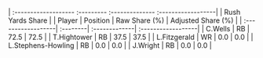 | :------------------- :--------- :-------------- :------------------|
|                          Rush Yards Share                          |
| Player             | Position | Raw Share (%) | Adjusted Share (%) |
| :------------------| :--------| :-------------| :------------------|
| C.Wells            | RB       | 72.5          | 72.5               |
| T.Hightower        | RB       | 37.5          | 37.5               |
| L.Fitzgerald       | WR       | 0.0           | 0.0                |
| L.Stephens-Howling | RB       | 0.0           | 0.0                |
| J.Wright           | RB       | 0.0           | 0.0                |